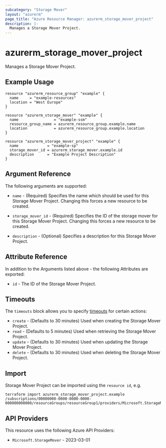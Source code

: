 ```yaml
---
subcategory: "Storage Mover"
layout: "azurerm"
page_title: "Azure Resource Manager: azurerm_storage_mover_project"
description: |-
  Manages a Storage Mover Project.
---
```


# azurerm_storage_mover_project

Manages a Storage Mover Project.

## Example Usage

```hcl
resource "azurerm_resource_group" "example" {
  name     = "example-resources"
  location = "West Europe"
}

resource "azurerm_storage_mover" "example" {
  name                = "example-ssm"
  resource_group_name = azurerm_resource_group.example.name
  location            = azurerm_resource_group.example.location
}

resource "azurerm_storage_mover_project" "example" {
  name             = "example-sp"
  storage_mover_id = azurerm_storage_mover.example.id
  description      = "Example Project Description"
}
```

## Argument Reference

The following arguments are supported:

* `name` - (Required) Specifies the name which should be used for this Storage Mover Project. Changing this forces a new resource to be created.

* `storage_mover_id` - (Required) Specifies the ID of the storage mover for this Storage Mover Project. Changing this forces a new resource to be created.

* `description` - (Optional) Specifies a description for this Storage Mover Project.

## Attribute Reference

In addition to the Arguments listed above - the following Attributes are exported:

* `id` - The ID of the Storage Mover Project.

## Timeouts

The `timeouts` block allows you to specify [timeouts](https://developer.hashicorp.com/terraform/language/resources/configure#define-operation-timeouts) for certain actions:

* `create` - (Defaults to 30 minutes) Used when creating the Storage Mover Project.
* `read` - (Defaults to 5 minutes) Used when retrieving the Storage Mover Project.
* `update` - (Defaults to 30 minutes) Used when updating the Storage Mover Project.
* `delete` - (Defaults to 30 minutes) Used when deleting the Storage Mover Project.

## Import

Storage Mover Project can be imported using the `resource id`, e.g.

```shell
terraform import azurerm_storage_mover_project.example /subscriptions/00000000-0000-0000-0000-000000000000/resourceGroups/resourceGroup1/providers/Microsoft.StorageMover/storageMovers/storageMover1/projects/project1
```

## API Providers
<!-- This section is generated, changes will be overwritten -->
This resource uses the following Azure API Providers:

* `Microsoft.StorageMover` - 2023-03-01
